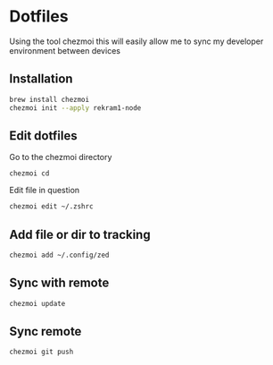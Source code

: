 # Dotfiles

Using the tool chezmoi this will easily allow me to sync my developer environment between devices

## Installation

```zsh
brew install chezmoi
chezmoi init --apply rekram1-node
```

## Edit dotfiles

Go to the chezmoi directory
```zshrc
chezmoi cd
```

Edit file in question
```zsh
chezmoi edit ~/.zshrc
```

## Add file or dir to tracking
```zsh
chezmoi add ~/.config/zed
```

## Sync with remote
```zsh
chezmoi update
```

## Sync remote
```zsh
chezmoi git push
```
